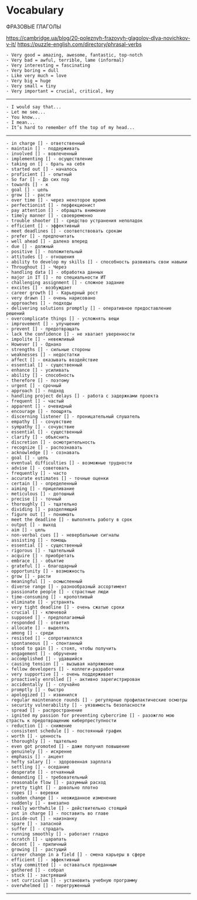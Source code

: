 # Vocabulary

ФРАЗОВЫЕ ГЛАГОЛЫ

https://cambridge.ua/blog/20-poleznyh-frazovyh-glagolov-dlya-novichkov-v-it/
https://puzzle-english.com/directory/phrasal-verbs

    - Very good = amazing, awesome, fantastic, top-notch
    - Very bad = awful, terrible, lame (informal)
    - Very interesting = fascinating
    - Very boring = dull
    - Like very much = love
    - Very big = huge
    - Very small = tiny
    - Very important = crucial, critical, key

---

    - I would say that...
    - Let me see...
    - You know...
    - I mean...
    - It’s hard to remember off the top of my head...

---

    - in charge [] - ответственный
    - maintain [] - поддерживать
    - involved [] - вовлеченный
    - implementing [] - осуществление
    - taking on [] - брать на себя
    - started out [] - началось
    - proficient [] - опытный
    - So far [] - До сих пор
    - towards [] - к
    - goal [] - цель
    - grow [] - расти
    - over time [] - через некоторое время
    - perfectionist [] - перфекционист
    - pay attention [] - обращать внимание
    - timely manner [] - своевременно
    - trouble shooter [] - средство устранения неполадок
    - efficient [] - эффективный
    - meet deadlines [] - соответствовать срокам
    - prefer [] - предпочитать
    - well ahead [] - далеко вперед
    - due [] - должный
    - positive [] - положительный
    - attitudes [] - отношения
    - ability to develop my skills [] - способность развивать свои навыки
    - Throughout [] - Через
    - handling data [] - обработка данных
    - major in IT [] - по специальности ИТ
    - challenging assignment [] - сложное задание
    - excites [] - возбуждает
    - career growth [] - Карьерный рост
    - very drawn [] - очень нарисовано
    - approaches [] - подходы
    - delivering solutions promptly [] - оперативное предоставление решений
    - overcomplicate things [] - усложнять вещи
    - improvement [] - улучшение
    - prevent [] - предотвращать
    - lack the confidence [] - не хватает уверенности
    - impolite [] - невежливый
    - However [] - Однако
    - strengths [] - сильные стороны
    - weaknesses [] - недостатки
    - affect [] - оказывать воздействие
    - essential [] - существенный
    - enhance [] - усиливать
    - ability [] - способность
    - therefore [] - поэтому
    - urgent [] - срочный
    - approach [] - подход
    - handling project delays [] - работа с задержками проекта
    - frequent [] - частый
    - apparent [] - очевидный
    - encourage [] - поощрять
    - discerning listener [] - проницательный слушатель
    - empathy [] - сочувствие
    - sympathy [] - сочувствие
    - essential [] - существенный
    - clarify [] - объяснить
    - discretion [] - осмотрительность
    - recognize [] - распознавать
    - acknowledge [] - сознавать
    - goal [] - цель
    - eventual difficulties [] - возможные трудности
    - advise [] - советовать
    - frequently [] - часто
    - accurate estimates [] - точные оценки
    - certain [] - определенный
    - aiming [] - прицеливание
    - meticulous [] - дотошный
    - precise [] - точный
    - thoroughly [] - тщательно
    - dividing [] - разделяющий
    - figure out [] - понимать
    - meet the deadline [] - выполнять работу в срок
    - output [] - выход
    - aim [] - цель
    - non-verbal cues [] - невербальные сигналы
    - assisting [] - помощь
    - essential [] - существенный
    - rigorous [] - тщательный
    - acquire [] - приобретать
    - embrace [] - объятие
    - grateful [] - благодарный
    - opportunity [] - возможность
    - grow [] - расти
    - meaningful [] - осмысленный
    - diverse range [] - разнообразный ассортимент
    - passionate people [] - страстные люди
    - time-consuming [] - кропотливый
    - eliminate [] - устранять
    - very tight deadline [] - очень сжатые сроки
    - crucial [] - ключевой
    - supposed [] - предполагаемый
    - responded [] - ответил
    - allocate [] - выделять
    - among [] - среди
    - resisted [] - сопротивлялся
    - spontaneous [] - спонтанный
    - stood to gain [] - стоял, чтобы получить
    - engagement [] - обручение
    - accomplished [] - удавшийся
    - causing tension [] - вызывая напряжение
    - fellow developers [] - коллеги-разработчики
    - very supportive [] - очень поддерживает
    - proactively enrolled [] - активно зарегистрирован
    - accidentally [] - случайно
    - promptly [] - быстро
    - apologized [] - извинился
    - regular maintenance rounds [] - регулярные профилактические осмотры
    - security vulnerability [] - уязвимость безопасности
    - spread [] - распространение
    - ignited my passion for preventing cybercrime [] - разожгло мою страсть к предотвращению киберпреступности
    - reduction [] - снижение
    - consistent schedule [] - постоянный график
    - worth [] - ценность
    - thoroughly [] - тщательно
    - even got promoted [] - даже получил повышение
    - genuinely [] - искренне
    - emphasis [] - акцент
    - hefty salary [] - здоровенная зарплата
    - settling [] - оседание
    - desperate [] - отчаянный
    - demanding [] - требовательный
    - reasonable flow [] - разумный расход
    - pretty tight [] - довольно плотно
    - ropes [] - веревки
    - sudden change [] - неожиданное изменение
    - suddenly [] - внезапно
    - really worthwhile [] - действительно стоящий
    - put in charge [] - поставить во главе
    - inside-out [] - наизнанку
    - spare [] - запасной
    - suffer [] - страдать
    - running smoothly [] - работает гладко
    - scratch [] - царапать
    - decent [] - приличный
    - growing [] - растущий
    - career change in a field [] - смена карьеры в сфере
    - efficient [] - эффективный
    - stay committed [] - оставаться преданным
    - gathered [] - собрал
    - stuck [] - застрявший
    - set curriculum [] - установить учебную программу
    - overwhelmed [] - перегруженный

---
